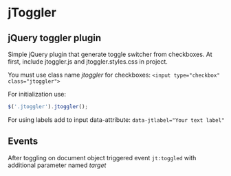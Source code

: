 # jToggler
## jQuery toggler plugin
Simple jQuery plugin that generate toggle switcher from checkboxes.
At first, include jtoggler.js and jtoggler.styles.css in project.

You must use class name *jtoggler* for checkboxes:
`<input type="checkbox" class="jtoggler">`

For initialization use:
```javascript
$('.jtoggler').jtoggler();
```

For using labels add to input data-attribute: `data-jtlabel="Your text label"`

## Events

After toggling on document object triggered event `jt:toggled` with additional parameter named *target*